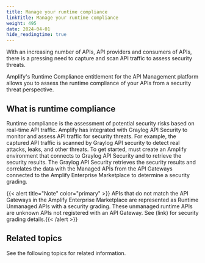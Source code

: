 ```yaml
---
title: Manage your runtime compliance
linkTitle: Manage your runtime compliance
weight: 495
date: 2024-04-01
hide_readingtime: true
---
```


With an increasing number of APIs, API providers and consumers of APIs, there is a pressing need to capture and scan API traffic to assess security threats.

Amplify's Runtime Compliance entitlement for the API Management platform  allows you to assess the runtime compliance of your APIs from a security threat perspective. 

## What is runtime compliance

Runtime compliance is the assessment of potential security risks based on real-time API traffic.  Amplify has integrated with Graylog API Security to monitor and assess API traffic for security threats.  For example, the captured API traffic is scanned by Graylog API security to detect real attacks, leaks, and other threats.
To get started, must create an Amplify environment that connects to Graylog API Security and to retrieve the security results.   The Graylog API Security retrieves the security results and correlates the data with the Managed APIs from the API Gateways connected to the Amplify Enterprise Marketplace to determine a security grading.  

{{< alert title="Note" color="primary" >}} APIs that do not match the API Gateways in the Amplify Enterprise Marketplace are represented as Runtime Unmanaged APIs with a security grading.  These unmanaged runtime APIs are unknown APIs not registered with an API Gateway. See (link) for security grading details.{{< /alert >}} 

## Related topics

See the following topics for related information.
